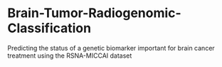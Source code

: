 # Brain-Tumor-Radiogenomic-Classification
Predicting the status of a genetic biomarker important for brain cancer treatment using the RSNA-MICCAI dataset
